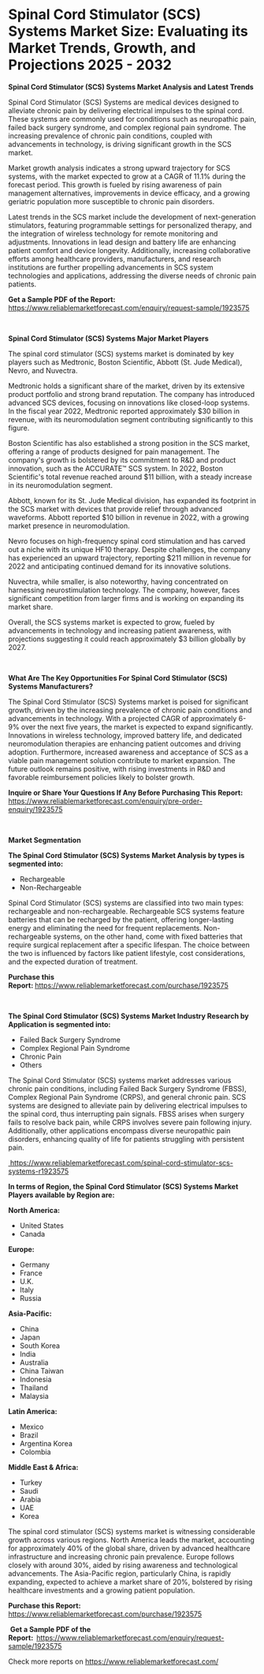 <p><h1>Spinal Cord Stimulator (SCS) Systems Market Size: Evaluating its Market Trends, Growth, and Projections 2025 - 2032</h1></p><p><strong>Spinal Cord Stimulator (SCS) Systems Market Analysis and Latest Trends</strong></p>
<p><p>Spinal Cord Stimulator (SCS) Systems are medical devices designed to alleviate chronic pain by delivering electrical impulses to the spinal cord. These systems are commonly used for conditions such as neuropathic pain, failed back surgery syndrome, and complex regional pain syndrome. The increasing prevalence of chronic pain conditions, coupled with advancements in technology, is driving significant growth in the SCS market.</p><p>Market growth analysis indicates a strong upward trajectory for SCS systems, with the market expected to grow at a CAGR of 11.1% during the forecast period. This growth is fueled by rising awareness of pain management alternatives, improvements in device efficacy, and a growing geriatric population more susceptible to chronic pain disorders. </p><p>Latest trends in the SCS market include the development of next-generation stimulators, featuring programmable settings for personalized therapy, and the integration of wireless technology for remote monitoring and adjustments. Innovations in lead design and battery life are enhancing patient comfort and device longevity. Additionally, increasing collaborative efforts among healthcare providers, manufacturers, and research institutions are further propelling advancements in SCS system technologies and applications, addressing the diverse needs of chronic pain patients.</p></p>
<p><strong>Get a Sample PDF of the Report:&nbsp;</strong> <a href="https://www.reliablemarketforecast.com/enquiry/request-sample/1923575?utm_campaign=3503&utm_medium=2&utm_source=Github&utm_content=ia&utm_term=28032025&utm_id=spinal-cord-stimulator-scs-systems">https://www.reliablemarketforecast.com/enquiry/request-sample/1923575</a></p>
<p>&nbsp;</p>
<p><strong>Spinal Cord Stimulator (SCS) Systems Major Market Players</strong></p>
<p><p>The spinal cord stimulator (SCS) systems market is dominated by key players such as Medtronic, Boston Scientific, Abbott (St. Jude Medical), Nevro, and Nuvectra.  </p><p>Medtronic holds a significant share of the market, driven by its extensive product portfolio and strong brand reputation. The company has introduced advanced SCS devices, focusing on innovations like closed-loop systems. In the fiscal year 2022, Medtronic reported approximately $30 billion in revenue, with its neuromodulation segment contributing significantly to this figure.</p><p>Boston Scientific has also established a strong position in the SCS market, offering a range of products designed for pain management. The company's growth is bolstered by its commitment to R&D and product innovation, such as the ACCURATE™ SCS system. In 2022, Boston Scientific's total revenue reached around $11 billion, with a steady increase in its neuromodulation segment.</p><p>Abbott, known for its St. Jude Medical division, has expanded its footprint in the SCS market with devices that provide relief through advanced waveforms. Abbott reported $10 billion in revenue in 2022, with a growing market presence in neuromodulation.</p><p>Nevro focuses on high-frequency spinal cord stimulation and has carved out a niche with its unique HF10 therapy. Despite challenges, the company has experienced an upward trajectory, reporting $211 million in revenue for 2022 and anticipating continued demand for its innovative solutions.</p><p>Nuvectra, while smaller, is also noteworthy, having concentrated on harnessing neurostimulation technology. The company, however, faces significant competition from larger firms and is working on expanding its market share.</p><p>Overall, the SCS systems market is expected to grow, fueled by advancements in technology and increasing patient awareness, with projections suggesting it could reach approximately $3 billion globally by 2027.</p></p>
<p>&nbsp;</p>
<p><strong>What Are The Key Opportunities For Spinal Cord Stimulator (SCS) Systems Manufacturers?</strong></p>
<p><p>The Spinal Cord Stimulator (SCS) Systems market is poised for significant growth, driven by the increasing prevalence of chronic pain conditions and advancements in technology. With a projected CAGR of approximately 6-9% over the next five years, the market is expected to expand significantly. Innovations in wireless technology, improved battery life, and dedicated neuromodulation therapies are enhancing patient outcomes and driving adoption. Furthermore, increased awareness and acceptance of SCS as a viable pain management solution contribute to market expansion. The future outlook remains positive, with rising investments in R&D and favorable reimbursement policies likely to bolster growth.</p></p>
<p><strong>Inquire or Share Your Questions If Any Before Purchasing This Report:</strong> <a href="https://www.reliablemarketforecast.com/enquiry/pre-order-enquiry/1923575?utm_campaign=3503&utm_medium=2&utm_source=Github&utm_content=ia&utm_term=28032025&utm_id=spinal-cord-stimulator-scs-systems">https://www.reliablemarketforecast.com/enquiry/pre-order-enquiry/1923575</a></p>
<p>&nbsp;</p>
<p><strong>Market Segmentation</strong></p>
<p><strong>The Spinal Cord Stimulator (SCS) Systems Market Analysis by types is segmented into:</strong></p>
<p><ul><li>Rechargeable</li><li>Non-Rechargeable</li></ul></p>
<p><p>Spinal Cord Stimulator (SCS) systems are classified into two main types: rechargeable and non-rechargeable. Rechargeable SCS systems feature batteries that can be recharged by the patient, offering longer-lasting energy and eliminating the need for frequent replacements. Non-rechargeable systems, on the other hand, come with fixed batteries that require surgical replacement after a specific lifespan. The choice between the two is influenced by factors like patient lifestyle, cost considerations, and the expected duration of treatment.</p></p>
<p><strong>Purchase this Report:&nbsp;</strong><a href="https://www.reliablemarketforecast.com/purchase/1923575?utm_campaign=3503&utm_medium=2&utm_source=Github&utm_content=ia&utm_term=28032025&utm_id=spinal-cord-stimulator-scs-systems">https://www.reliablemarketforecast.com/purchase/1923575</a></p>
<p>&nbsp;</p>
<p><strong>The Spinal Cord Stimulator (SCS) Systems Market Industry Research by Application is segmented into:</strong></p>
<p><ul><li>Failed Back Surgery Syndrome</li><li>Complex Regional Pain Syndrome</li><li>Chronic Pain</li><li>Others</li></ul></p>
<p><p>The Spinal Cord Stimulator (SCS) systems market addresses various chronic pain conditions, including Failed Back Surgery Syndrome (FBSS), Complex Regional Pain Syndrome (CRPS), and general chronic pain. SCS systems are designed to alleviate pain by delivering electrical impulses to the spinal cord, thus interrupting pain signals. FBSS arises when surgery fails to resolve back pain, while CRPS involves severe pain following injury. Additionally, other applications encompass diverse neuropathic pain disorders, enhancing quality of life for patients struggling with persistent pain.</p></p>
<p><a href="https://www.reliablemarketforecast.com/spinal-cord-stimulator-scs-systems-r1923575?utm_campaign=3503&utm_medium=2&utm_source=Github&utm_content=ia&utm_term=28032025&utm_id=spinal-cord-stimulator-scs-systems">&nbsp;https://www.reliablemarketforecast.com/spinal-cord-stimulator-scs-systems-r1923575</a></p>
<p><strong>In terms of Region, the Spinal Cord Stimulator (SCS) Systems Market Players available by Region are:</strong></p>
<p>
    <p> <strong> North America: </strong>
        <ul>
            <li>United States</li>
            <li>Canada</li>
        </ul>
        </p> 
    <p> <strong> Europe: </strong>
        <ul>
            <li>Germany</li>
            <li>France</li>
            <li>U.K.</li>
            <li>Italy</li>
            <li>Russia</li>
        </ul>
        </p> 
    <p> <strong> Asia-Pacific: </strong>
        <ul>
            <li>China</li>
            <li>Japan</li>
            <li>South Korea</li>
            <li>India</li>
            <li>Australia</li>
            <li>China Taiwan</li>
            <li>Indonesia</li>
            <li>Thailand</li>
            <li>Malaysia</li>
        </ul>
        </p> 
    <p> <strong> Latin America: </strong>
        <ul>
            <li>Mexico</li>
            <li>Brazil</li>
            <li>Argentina Korea</li>
            <li>Colombia</li>
        </ul>
        </p> 
    <p> <strong> Middle East & Africa: </strong>
        <ul>
            <li>Turkey</li>
            <li>Saudi</li>
            <li>Arabia</li>
            <li>UAE</li>
            <li>Korea</li>
        </ul>
    </p>
    </p>
<p><p>The spinal cord stimulator (SCS) systems market is witnessing considerable growth across various regions. North America leads the market, accounting for approximately 40% of the global share, driven by advanced healthcare infrastructure and increasing chronic pain prevalence. Europe follows closely with around 30%, aided by rising awareness and technological advancements. The Asia-Pacific region, particularly China, is rapidly expanding, expected to achieve a market share of 20%, bolstered by rising healthcare investments and a growing patient population.</p></p>
<p><strong>Purchase this Report: </strong><a href="https://www.reliablemarketforecast.com/purchase/1923575?utm_campaign=3503&utm_medium=2&utm_source=Github&utm_content=ia&utm_term=28032025&utm_id=spinal-cord-stimulator-scs-systems">https://www.reliablemarketforecast.com/purchase/1923575</a></p>
<p>&nbsp;<strong>Get a Sample PDF of the Report:&nbsp;&nbsp;</strong><a href="https://www.reliablemarketforecast.com/enquiry/request-sample/1923575?utm_campaign=3503&utm_medium=2&utm_source=Github&utm_content=ia&utm_term=28032025&utm_id=spinal-cord-stimulator-scs-systems">https://www.reliablemarketforecast.com/enquiry/request-sample/1923575</a></p>
<p><strong></strong></p>
<p>Check more reports on <a href="https://www.reliablemarketforecast.com/?utm_campaign=3503&utm_medium=2&utm_source=Github&utm_content=ia&utm_term=28032025&utm_id=spinal-cord-stimulator-scs-systems">https://www.reliablemarketforecast.com/</a></p>
